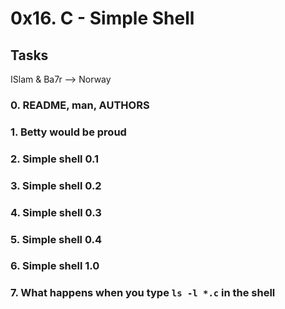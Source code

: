 # 0x16. C - Simple Shell

## Tasks

ISlam & Ba7r --> Norway

### 0\. README, man, AUTHORS

### 1\. Betty would be proud

### 2\. Simple shell 0.1

### 3\. Simple shell 0.2

### 4\. Simple shell 0.3

### 5\. Simple shell 0.4

### 6\. Simple shell 1.0

### 7\. What happens when you type `ls -l *.c` in the shell
